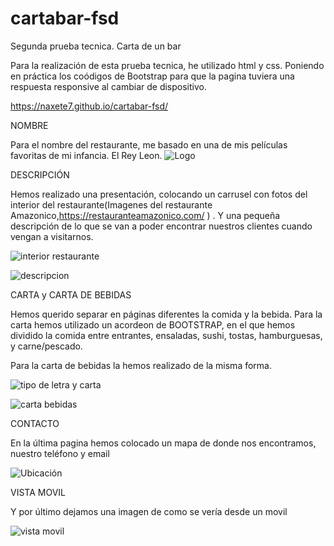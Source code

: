 # cartabar-fsd
Segunda prueba tecnica. Carta de un bar

Para la realización de esta prueba tecnica, he utilizado html y css. Poniendo en práctica los coódigos de Bootstrap para que la pagina tuviera una respuesta responsive al cambiar de dispositivo.

https://naxete7.github.io/cartabar-fsd/

NOMBRE

Para el nombre del restaurante, me basado en una de mis películas favoritas de mi infancia. El Rey Leon.
![Logo](https://user-images.githubusercontent.com/109297564/193407961-85921046-4b82-46e1-9ccc-11c76b902bd5.jpg)

DESCRIPCIÓN

Hemos realizado una presentación, colocando un carrusel con fotos del interior del restaurante(Imagenes del restaurante Amazonico,https://restauranteamazonico.com/ ) .
Y una pequeña descripción de lo que se van a poder encontrar nuestros clientes cuando vengan a visitarnos.

![interior restaurante](https://user-images.githubusercontent.com/109297564/193408131-4f88a712-87c4-488a-aaa3-6f915ad2fc19.jpg)


![descripcion](https://user-images.githubusercontent.com/109297564/193408068-7bcbc44d-5315-4430-8d53-cb2abae0186a.jpg)


CARTA y CARTA DE BEBIDAS

Hemos querido separar en páginas diferentes la comida y la bebida.
Para la carta hemos utilizado un acordeon de BOOTSTRAP, en el que hemos dividido la comida entre entrantes, ensaladas, sushi, tostas, hamburguesas, y carne/pescado.

Para la carta de bebidas la hemos realizado de la misma forma.

![tipo de letra y carta](https://user-images.githubusercontent.com/109297564/193408146-e4e600f4-d29d-4288-b821-9564eb13673d.jpg)



![carta bebidas](https://user-images.githubusercontent.com/109297564/193408338-8c1db4b4-08c5-4a6d-b61a-30b13f501168.jpg)


CONTACTO

En la última pagina hemos colocado un mapa de donde nos encontramos, nuestro teléfono  y email

![Ubicación](https://user-images.githubusercontent.com/109297564/193408426-4a3c99b4-fd67-4e89-9eaf-7c1f11db5cd4.jpg)

VISTA MOVIL

Y por último dejamos una imagen de como se vería desde un movil


![vista movil](https://user-images.githubusercontent.com/109297564/193408449-44c96386-cd9b-4276-bb24-233535e42749.jpg)


